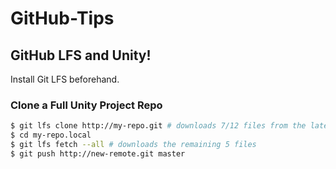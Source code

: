 # GitHub-Tips

## GitHub LFS and Unity!

Install Git LFS beforehand.

### Clone a Full Unity Project Repo

```bash
$ git lfs clone http://my-repo.git # downloads 7/12 files from the latest commit
$ cd my-repo.local
$ git lfs fetch --all # downloads the remaining 5 files
$ git push http://new-remote.git master
```

